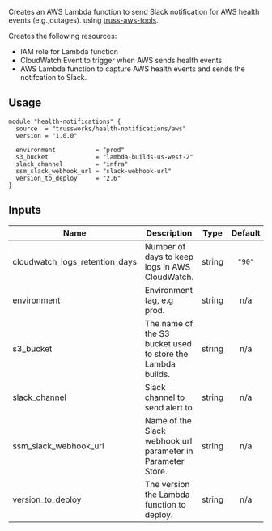 Creates an AWS Lambda function to send Slack notification for AWS health events (e.g.,outages).
using [truss-aws-tools](https://github.com/trussworks/truss-aws-tools).

Creates the following resources:

* IAM role for Lambda function
* CloudWatch Event to trigger when AWS sends health events.
* AWS Lambda function to capture AWS health events and sends the notifcation to Slack.

## Usage

```hcl
module "health-notifications" {
  source  = "trussworks/health-notifications/aws"
  version = "1.0.0"

  environment           = "prod"
  s3_bucket             = "lambda-builds-us-west-2"
  slack_channel         = "infra"
  ssm_slack_webhook_url = "slack-webhook-url"
  version_to_deploy     = "2.6"
}
```

<!-- BEGINNING OF PRE-COMMIT-TERRAFORM DOCS HOOK -->
## Inputs

| Name | Description | Type | Default | Required |
|------|-------------|:----:|:-----:|:-----:|
| cloudwatch\_logs\_retention\_days | Number of days to keep logs in AWS CloudWatch. | string | `"90"` | no |
| environment | Environment tag, e.g prod. | string | n/a | yes |
| s3\_bucket | The name of the S3 bucket used to store the Lambda builds. | string | n/a | yes |
| slack\_channel | Slack channel to send alert to | string | n/a | yes |
| ssm\_slack\_webhook\_url | Name of the Slack webhook url parameter in Parameter Store. | string | n/a | yes |
| version\_to\_deploy | The version the Lambda function to deploy. | string | n/a | yes |

<!-- END OF PRE-COMMIT-TERRAFORM DOCS HOOK -->
